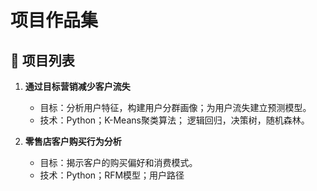 # 项目作品集

## 📕 项目列表

1. **通过目标营销减少客户流失**
   - 目标：分析用户特征，构建用户分群画像；为用户流失建立预测模型。
   - 技术：Python；K-Means聚类算法； 逻辑回归，决策树，随机森林。
   
   
2. **零售店客户购买行为分析**
   - 目标：揭示客户的购买偏好和消费模式。
   - 技术：Python；RFM模型；用户路径
